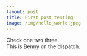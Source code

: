 ```yaml
---
layout: post
title: First post testing!
image: /img/hello_world.jpeg
---
```


Check one two three.  
This is Benny on the dispatch.